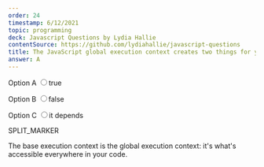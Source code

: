 ```yaml
---
order: 24
timestamp: 6/12/2021
topic: programming
deck: Javascript Questions by Lydia Hallie
contentSource: https://github.com/lydiahallie/javascript-questions
title: The JavaScript global execution context creates two things for you: the global object, and the "this" keyword.
answer: A
---
```


  


<label for="option-A">Option A</label>
<input type="radio" name="answer-option" id="option-A" value="A">true</input>
    

<label for="option-B">Option B</label>
<input type="radio" name="answer-option" id="option-B" value="B">false</input>
    

<label for="option-C">Option C</label>
<input type="radio" name="answer-option" id="option-C" value="C">it depends</input>
    




SPLIT_MARKER

The base execution context is the global execution context: it's what's accessible everywhere in your code.



